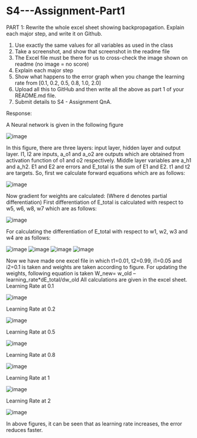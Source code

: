 # S4---Assignment-Part1

PART 1: Rewrite the whole excel sheet showing backpropagation. Explain each major step, and write it on Github. 
1. Use exactly the same values for all variables as used in the class
2. Take a screenshot, and show that screenshot in the readme file
3. The Excel file must be there for us to cross-check the image shown on readme (no image = no score)
4. Explain each major step
5. Show what happens to the error graph when you change the learning rate from [0.1, 0.2, 0.5, 0.8, 1.0, 2.0] 
6. Upload all this to GitHub and then write all the above as part 1 of your README.md file. 
7. Submit details to S4 - Assignment QnA. 

Response:

A Neural network is given in the following figure

![image](https://user-images.githubusercontent.com/79099957/212354784-d402ce6f-ef5e-408a-b660-fcb1a4b4cbc9.png)

In this figure, there are three layers: input layer, hidden layer and output layer. I1, I2 are inputs, a_o1 and a_o2 are outputs which are obtained from activation function of o1 and o2 respectively. Middle layer variables are a_h1 and a_h2. E1 and E2 are errors and E_total is the sum of E1 and E2. t1 and t2 are targets. 
So, first we calculate forward equations which are as follows:

![image](https://user-images.githubusercontent.com/79099957/212355310-0bd04f85-9d07-4cb1-bdee-192ae1b87a11.png)

Now gradient for weights are calculated: (Where d denotes partial differentiation)
First differentiation of E_total is calculated with respect to w5, w6, w8, w7 which are as follows:

![image](https://user-images.githubusercontent.com/79099957/212355599-0ecaefe1-336a-498c-883b-61e349820bb1.png)

For calculating the differentiation of E_total with respect to w1, w2, w3 and w4 are as follows:

![image](https://user-images.githubusercontent.com/79099957/212355798-abf60f31-0199-4746-81c4-85d38383753c.png)
![image](https://user-images.githubusercontent.com/79099957/212355856-5c3b0762-7748-45a6-b948-9cdd13267ada.png)
![image](https://user-images.githubusercontent.com/79099957/212355934-38ae82c1-3705-48c4-8b0b-64a05cf0dcd2.png)
![image](https://user-images.githubusercontent.com/79099957/212356040-4cda709a-73f6-451a-8456-c1dc7ed6f2d2.png)

Now we have made one excel file in which t1=0.01, t2=0.99, i1=0.05 and i2=0.1 is taken and weights are taken according to figure. 
For updating the weights, following equation is taken 
W_new= w_old – learning_rate*dE_total/dw_old
All calculations are given in the excel sheet. 
Learning Rate at 0.1

![image](https://user-images.githubusercontent.com/79099957/212356493-191a9d4b-8eef-4598-b0ec-53baa9aab53b.png)

Learning Rate at 0.2

![image](https://user-images.githubusercontent.com/79099957/212356611-c7a4f7f9-ab87-47fc-8567-d116fc8c5452.png)

Learning Rate at 0.5

![image](https://user-images.githubusercontent.com/79099957/212356705-7a985758-77c5-4658-8df1-4acdf5390c6c.png)

Learning Rate at 0.8

![image](https://user-images.githubusercontent.com/79099957/212356812-4d3de504-1343-46cb-b9aa-0d15fb383ddc.png)

Learning Rate at 1

![image](https://user-images.githubusercontent.com/79099957/212356971-1a469b19-274f-49d2-8aea-46e0d0147bfd.png)

Learning Rate at 2

![image](https://user-images.githubusercontent.com/79099957/212357059-462a7248-73e8-43a4-a85b-8b33a26830d4.png)

In above figures, it can be seen that as learning rate increases, the error reduces faster. 

